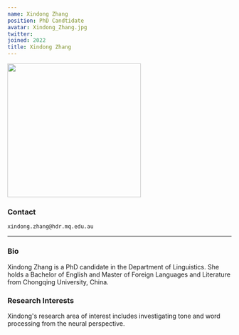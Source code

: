 ```yaml
---
name: Xindong Zhang
position: PhD Candtidate
avatar: Xindong_Zhang.jpg
twitter:
joined: 2022
title: Xindong Zhang
---
```



<img width="300" src="{{site.baseurl}}/images/people/{{page.avatar}}" data-action="zoom">


### Contact

<i class="fa fa-envelope-o"></i>  `xindong.zhang@hdr.mq.edu.au`<br>

<hr>

### Bio

Xindong Zhang is a PhD candidate in the Department of Linguistics. She holds a Bachelor of English and Master of Foreign Languages and Literature from Chongqing University, China. 

### Research Interests

Xindong's research area of interest includes investigating tone and word processing from the neural perspective.

